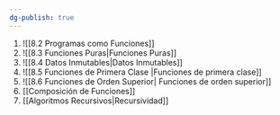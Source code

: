 ```yaml
---
dg-publish: true
---
```

1. ![[8.2 Programas como Funciones]]
2. ![[8.3 Funciones Puras|Funciones Puras]]
3. ![[8.4 Datos Inmutables|Datos Inmutables]]
4. ![[8.5 Funciones de Primera Clase |Funciones de primera clase]]
5. ![[8.6 Funciones de Orden Superior| Funciones de orden superior]]
6. [[Composición de Funciones]]
7. [[Algoritmos Recursivos|Recursividad]]